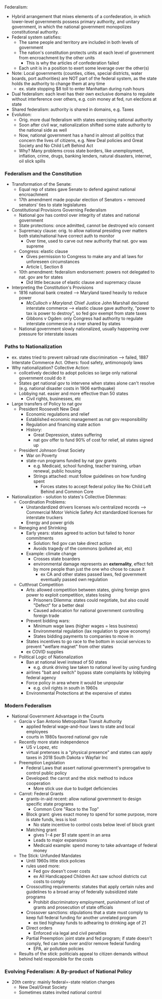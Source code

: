 Federalism:

- Hybrid arrangement that mixes elements of a confederation, in which lower-level governments possess primary authority, and unitary government, in which the national government monopolizes constitutional authority.
- Federal system satisfies:
    - The same people and territory are included in both levels of government
    - The nation's constitution protects units at each level of government from encroachment by the other units
        - This is why the articles of confederation failed
    - Each unit is in a position to exert some leverage over the other(s)
- Note: Local governments (counties, cities, special districts, water boards, port authorities) are NOT part of the federal system, as the state holds the authority to change them at any time
    - ex. state stopping $8 toll to enter Manhattan during rush hours
- Dual federalism: each level has their own exclusive domains to regulate without interference over others, e.g. coin money at fed, run elections at state
- Shared federalism: authority is shared in domains, e.g. Taxes
- Evolution:
    - Orig. more dual federalism with states exercising national authority
    - Soon after civil war, nationalization shifted some state authority to the national side as well
    - Now, national government has a hand in almost all politics that concern the lives of citizens, e.g. New Deal policies and Great Society and No Child Left Behind Act
    - Why? Many problems cross state borders, like unemployment, inflation, crime, drugs, banking lenders, natural disasters, internet, oil slick spills

### Federalism and the Constitution

- Transformation of the Senate:
    - Equal rep of states gave Senate to defend against national encroachment
    - 17th amendment made popular election of Senators = removed senators' ties to state legislatures
- Constitutional Provisions Governing Federalism
    - National gov has control over integrity of states and national government
    - State protections: once admitted, cannot be destroyed w/o consent
    - Supremacy clause: orig. to allow national presiding over matters both state/national have correct auth to monitor
        - Over time, used to carve out new authority that nat. gov was supreme
    - Congress: elastic clause
        - Gives permission to Congress to make any and all laws for unforeseen circumstances
        - Article I, Section 8
    - 10th amendment: federalism endorsement: powers not delegated to nat. gov are for states
        - Did little because of elastic clause and supremacy clause
- Interpreting the Constitution's Provisions
    - 1816 national bank created --> Maryland taxed heavily to reduce power
        - *McCulloch v Maryland*: Chief Justice John Marshall declared interstate commerce --> elastic clause gave authority, "power to tax is power to destroy", so fed gov exempt from state taxes
        - Gibbons v Ogden: only Congress had authority to regulate interstate commerce in a river shared by states
    - National government slowly nationalized, usually happening over pressure for interstate issues

### Paths to Nationalization

- ex. states tried to prevent railroad rate discrimination --> failed, 1887 Interstate Commerce Act. Others: food safety, antimonopoly laws
- Why nationalization? Collective Action:
    - collcetively decided to adopt policies so large only national government could do it
    - States get national gov to intervene when states alone can't resolve (e.g. national disaster costs in 1906 earthquake)
    - Lobbying nat. easier and more effective than 50 states
        - Civil rights, businesses, etc
- Large transfers of Policy to nat gov
    - President Roosevelt New Deal
        - Economic regulations and relief
        - Established economic management as nat gov responsibility
        - Regulation and financing state action
        - History:
            - Great Depression, states suffering
            - nat gov offer to fund 90% of cost for relief, all states signed up
    - President Johnson Great Society
        - War on Poverty
        - state-run programs funded by nat gov grants
            - e.g. Medicaid, school funding, teacher training, urban renewal, public housing
            - Strings attached: must follow guidelines on how funding spent
                - Forces states to accept federal policy like No Child Left Behind and Common Core
- Nationalization - solution to states's Collective Dilemmas:
    - Coordination Problems:
        - Unstandardized drivers licenses w/o centralized records --> Commercial Motor Vehicle Safety Act standardized licenses for interstate truckers
        - Energy and power grids
    - Reneging and Shrinking
        - Early years: states agreed to action but failed to honor commitments
            - Solution: fed gov can take direct action
            - Avoids tragedy of the commons (polluted air, etc)
        - Example: climate change
            - Crosses state boarders
            - environmental damage represents an **externality**, effect felt by more people than just the one who chose to cause it
                - ex CA and other states passed laws, fed government eventually passed own regulation
    - Cutthroat Competition
        - Arts: allowed competition between states, giving foreign govs power to exploit competition, states losing
            - Prisoners Dilemma: states could negotiate, but also could "Defect" for a better deal
            - Caused advocation for national government controlling foreign trade
        - Prevent bidding wars:
            - Minimum wage laws (higher wages = less business)
            - Environmental regulation (lax regulation to grow economy)
            - States bidding payments to companies to move in
        - States incentives to go race to the bottom in social services to prevent "welfare magnet" from other states
        - ex COVID supplies
    - Political Logic of Nationalization
        - Ban at national level instead of 50 states
            - e.g. drunk driving law taken to national level by using funding
        - airlines "bait and switch" bypass state complaints by lobbying federal agency
        - Force policy in area where it would be unpopular
            - e.g. civil rights in south in 1960s
        - Environmental Protections at the expensive of states

### Modern Federalism

- National Government Advantage in the Courts
    - Garcia v San Antonio Metropolitan Transit Authority
        - applied federal wage-and-hour laws to state and local employees
        - courts in 1980s favored national gov rule
    - Recently more state independence
        - US v Lopez, etc
        - virtual pretenses is a "physical presence" and states can apply taxes in 2018 South Dakota v Wayfair Inc
    - Preemption Legislation
        - Federal Laws that assert national government's prerogative to control public policy
        - Developed: the carrot and the stick method to induce cooperation
            - More stick use due to budget deficiencies
    - Carrot: Federal Grants
        - grants-in-aid recent: allow national government to design specific state programs
            - Common Core "Race to the Top"
        - Block grant: gives exact money to spend for some purpose, more is state funds, less is lost
            - No state incentive to control costs below level of block grant
        - Matching grant
            - gives $1-$4 per $1 state spent in an area
            - Leads to major expansions
            - Medicaid example: spend money to take advantage of federal money
    - The Stick: Unfunded Mandates
        - Until 1960s little stick policies
        - rules used more:
            - Fed gov doesn't cover costs
            - ex All Handicapped Children Act saw school districts cut costs to comply
        - Crosscutting requirements: statutes that apply certain rules and guidelines to a broad array of federally subsidized state programs
            - Prohibit discriminatory employment, punishment of lost of grants and prosecution of state officials
        - Crossover sanctions: stipulations that a state must comply to keep full federal funding for another unrelated program
            - ex tied highway funds to adhearing to drinking age of 21
        - Direct orders
            - Enforced via legal and civil penalties
        - Partial Preemption: joint state and fed program; if state doesn't comply, fed can take over and/or remove federal funding
            - EPA, air pollution policies
    - Results of the stick: politicials appeal to citizen demands without behind held responsible for the costs

### Evolving Federalism: A By-product of National Policy

- 20th centry: mainly federal=-state relation changes
    - New Deal/Great Society
    - Sometimes states invited national control